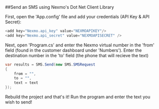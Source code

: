 ##Send an SMS using Nexmo's Dot Net Client Library

First, open the 'App.config' file and add your credentials (API Key & API Secret):

```cs
<add key="Nexmo.api_key" value="NEXMOAPIKEY"/>
<add key="Nexmo.api_secret" value="NEXMOAPISECRET" />
```

Next, open 'Program.cs' and enter the Nexmo virtual number in the 'from' field (found in the customer dashboard under 'Numbers').
Enter the destination number in the 'to' field (the phone that will recieve the text)

```cs
var results = SMS.Send(new SMS.SMSRequest
{
    from = "",
    to = "",
    text = text
});
```

Rebuild the project and that's it! Run the program and enter the text you wish to send!